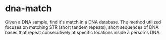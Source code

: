 # dna-match
Given a DNA sample, find it's match in a DNA database. The method utilized focuses on matching STR (short tandem repeats), short sequences of DNA bases that repeat consecutively at specific locations inside a person's DNA.
